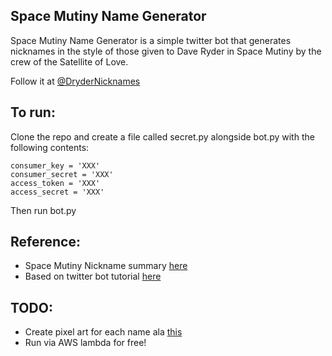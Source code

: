 ## Space Mutiny Name Generator

Space Mutiny Name Generator is a simple twitter bot that generates nicknames in the style of those given to Dave Ryder in Space Mutiny by the crew of the Satellite of Love.

Follow it at [@DryderNicknames](https://twitter.com/DRyderNicknames)

## To run:
Clone the repo and create a file called secret.py alongside bot.py with the following contents:

    consumer_key = 'XXX'
    consumer_secret = 'XXX'
    access_token = 'XXX'
    access_secret = 'XXX'

Then run bot.py

## Reference:
* Space Mutiny Nickname summary [here](http://mst3k.wikia.com/wiki/Dave_Ryder)
* Based on twitter bot tutorial [here](https://scotch.io/tutorials/build-a-tweet-bot-with-python)

## TODO:
* Create pixel art for each name ala [this](http://plnkr.co/edit/Dji8rljS0yDL16Ao8Iq6?p=preview)
* Run via AWS lambda for free!
